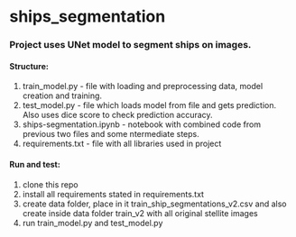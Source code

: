 # ships_segmentation

### Project uses UNet model to segment ships on images.

#### Structure:
1) train_model.py - file with loading and preprocessing data, model creation and training.
2) test_model.py - file which loads model from file and gets prediction. Also uses dice score to check prediction accuracy.
3) ships-segmentation.ipynb - notebook with combined code from previous two files and some ntermediate steps.
4) requirements.txt - file with all libraries used in project

#### Run and test:
1) clone this repo
2) install all requirements stated in requirements.txt
3) create data folder, place in it train_ship_segmentations_v2.csv and also create inside data folder train_v2 with all original stellite images 
4) run train_model.py and test_model.py

